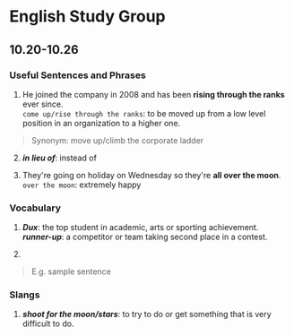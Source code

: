 # English Study Group
## 10.20-10.26

### Useful Sentences and Phrases

1. He joined the company in 2008 and has been **rising through the ranks** ever since.  
`come up/rise through the ranks`: to be moved up from a low level position in an organization to a higher one.  
> Synonym: move up/climb the corporate ladder

2. ***in lieu of***: instead of

3. They're going on holiday on Wednesday so they're **all over the moon**.  
`over the moon`: extremely happy

 

### Vocabulary

1. ***Dux***: the top student in academic, arts or sporting achievement.  
***runner-up***: a competitor or team taking second place in a contest.

2.
> E.g. sample sentence

### Slangs
1. ***shoot for the moon/stars***: to try to do or get something that is very difficult to do. 
